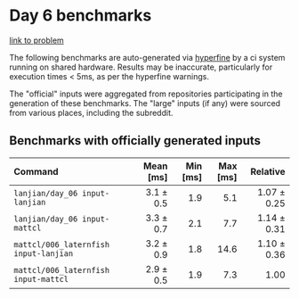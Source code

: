 # Day 6 benchmarks

[link to problem](http://adventofcode.com/2021/day/6)

The following benchmarks are auto-generated via [hyperfine](https://github.com/sharkdp/hyperfine) by a ci system running on shared hardware. Results may be inaccurate, particularly for execution times < 5ms, as per the hyperfine warnings.

The "official" inputs were aggregated from repositories participating in the generation of these benchmarks. The "large" inputs (if any) were sourced from various places, including the subreddit.

## Benchmarks with officially generated inputs
| Command | Mean [ms] | Min [ms] | Max [ms] | Relative |
|:---|---:|---:|---:|---:|
| `lanjian/day_06 input-lanjian` | 3.1 ± 0.5 | 1.9 | 5.1 | 1.07 ± 0.25 |
| `lanjian/day_06 input-mattcl` | 3.3 ± 0.7 | 2.1 | 7.7 | 1.14 ± 0.31 |
| `mattcl/006_laternfish input-lanjian` | 3.2 ± 0.9 | 1.8 | 14.6 | 1.10 ± 0.36 |
| `mattcl/006_laternfish input-mattcl` | 2.9 ± 0.5 | 1.9 | 7.3 | 1.00 |

